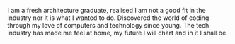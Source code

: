I am a fresh architecture graduate, realised I am not a good fit in the industry nor it is what I wanted to do.
Discovered the world of coding through my love of computers and technology since young.
The tech industry has made me feel at home, my future I will chart and in it I shall be.
